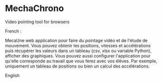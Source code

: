 # MechaChrono
Video pointing tool for browsers

French :

MecaUne web application pour faire du pointage vidéo et de l'étude de mouvement. Vous pouvez obtenir les positions, vitesses et accélérations puis récupérer les valeurs dans un tableau (csv, xlsx ou variable Python), afficher des graphiques. Vous pouvez aussi configurer l'application pour qu'elle corresponde au travail que vous ferez avec vos élèves. Par exemple, uniquement un tableau de positions ou bien un calcul des accélérations.



English
